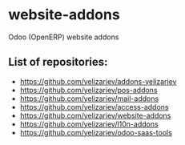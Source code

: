 # website-addons
Odoo (OpenERP) website addons

List of repositories:
---------------------

* https://github.com/yelizariev/addons-yelizariev
* https://github.com/yelizariev/pos-addons
* https://github.com/yelizariev/mail-addons
* https://github.com/yelizariev/access-addons
* https://github.com/yelizariev/website-addons
* https://github.com/yelizariev/l10n-addons
* https://github.com/yelizariev/odoo-saas-tools
